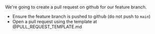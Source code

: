 We're going to create a pull request on github for our feature branch.

- Ensure the feature branch is pushed to github (do not push to `main`)
- Open a pull request using the template at @PULL_REQUEST_TEMPLATE.md
